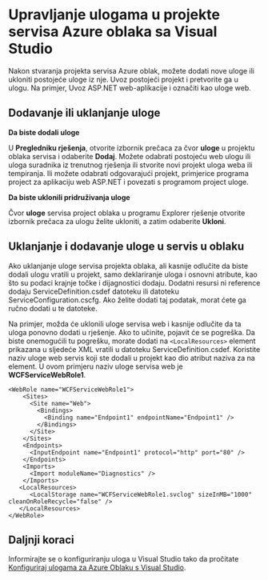 <properties
   pageTitle="Upravljanje ulogama u oblaku Azure services projektima u sustavu Visual Studio | Microsoft Azure"
   description="Saznajte kako dodati nove uloge u projekt servisa Azure oblaka ili uklanjanje postojeće uloge iz nje pomoću Visual Studio."
   services="visual-studio-online"
   documentationCenter="na"
   authors="TomArcher"
   manager="douge"
   editor="" />
<tags
   ms.service="multiple"
   ms.devlang="dotnet"
   ms.topic="article"
   ms.tgt_pltfrm="na"
   ms.workload="multiple"
   ms.date="08/15/2016"
   ms.author="tarcher" />

# <a name="managing-roles-in-the-azure-cloud-services-projects-with-visual-studio"></a>Upravljanje ulogama u projekte servisa Azure oblaka sa Visual Studio

Nakon stvaranja projekta servisa Azure oblak, možete dodati nove uloge ili ukloniti postojeće uloge iz nje. Uvoz postojeći projekt i pretvorite ga u ulogu. Na primjer, Uvoz ASP.NET web-aplikacije i označiti kao uloge web.

## <a name="adding-or-removing-roles"></a>Dodavanje ili uklanjanje uloge

**Da biste dodali uloge**

U **Pregledniku rješenja**, otvorite izbornik prečaca za čvor **uloge** u projektu oblaka servisa i odaberite **Dodaj**. Možete odabrati postojeću web ulogu ili uloga suradnika iz trenutnog rješenja ili stvorite novi projekt uloga weba ili tempiranja. Ili možete odabrati odgovarajući projekt, primjerice programa project za aplikaciju web ASP.NET i povezati s programom project uloge.

**Da biste uklonili pridruživanja uloge**

Čvor **uloge** servisa project oblaka u programu Explorer rješenje otvorite izbornik prečaca za ulogu želite ukloniti, a zatim odaberite **Ukloni**.

## <a name="removing-and-adding-roles-in-your-cloud-service"></a>Uklanjanje i dodavanje uloge u servis u oblaku

Ako uklanjanje uloge servisa projekta oblaka, ali kasnije odlučite da biste dodali ulogu vratili u projekt, samo deklariranje uloga i osnovni atribute, kao što su podaci krajnje točke i dijagnostici dodaju. Dodatni resursi ni reference dodaju ServiceDefinition.csdef datoteku ili datoteku ServiceConfiguration.cscfg. Ako želite dodati taj podatak, morat ćete ga ručno dodati u te datoteke.

Na primjer, možda će uklonili uloge servisa web i kasnije odlučite da ta uloga ponovno dodati u rješenje. Ako to učinite, pojavit će se pogreška. Da biste onemogućili tu pogrešku, morate dodati na `<LocalResources>` element prikazana u sljedeće XML vratili u datoteku ServiceDefinition.csdef. Koristite naziv uloge web servis koji ste dodali u projekt kao dio atribut naziva za na **<LocalStorage>** element. U ovom primjeru naziv uloge servisa web je **WCFServiceWebRole1**.

    <WebRole name="WCFServiceWebRole1">
        <Sites>
          <Site name="Web">
            <Bindings>
              <Binding name="Endpoint1" endpointName="Endpoint1" />
            </Bindings>
          </Site>
        </Sites>
        <Endpoints>
          <InputEndpoint name="Endpoint1" protocol="http" port="80" />
        </Endpoints>
        <Imports>
          <Import moduleName="Diagnostics" />
        </Imports>
       <LocalResources>
          <LocalStorage name="WCFServiceWebRole1.svclog" sizeInMB="1000" cleanOnRoleRecycle="false" />
       </LocalResources>
    </WebRole>

## <a name="next-steps"></a>Daljnji koraci

Informirajte se o konfiguriranju uloga u Visual Studio tako da pročitate [Konfiguriraj ulogama za Azure Oblaku s Visual Studio](vs-azure-tools-configure-roles-for-cloud-service.md).
